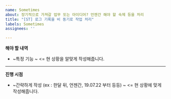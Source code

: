 ```yaml
---
name: Sometimes
about: 장기적으로 가져갈 업무 또는 아이디어? 언젠간 해야 할 숙제 등을 처리
title: "[ST] 로그 기록을 비 동기로 작업 처리"
labels: Sometimes
assignees: ''

---
```


**해야 할 내역** 

* ~특정 기능 ~ <= 현 상황을 알맞게 작성해줍니다.

--- 

**진행 시점**

* ~간략하게 작성 (ex : 한달 뒤, 언젠간, 19.07.22 부터 등등) ~ <= 현 상황에 맞게 작성해줍니다.

